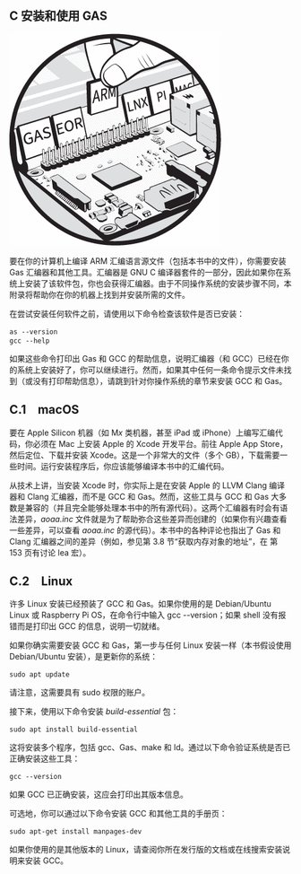 

## C 安装和使用 GAS



![](img/opener.jpg)

要在你的计算机上编译 ARM 汇编语言源文件（包括本书中的文件），你需要安装 Gas 汇编器和其他工具。汇编器是 GNU C 编译器套件的一部分，因此如果你在系统上安装了该软件包，你也会获得汇编器。由于不同操作系统的安装步骤不同，本附录将帮助你在你的机器上找到并安装所需的文件。

在尝试安装任何软件之前，请使用以下命令检查该软件是否已安装：

```
as --version
gcc --help
```

如果这些命令打印出 Gas 和 GCC 的帮助信息，说明汇编器（和 GCC）已经在你的系统上安装好了，你可以继续进行。然而，如果其中任何一条命令提示文件未找到（或没有打印帮助信息），请跳到针对你操作系统的章节来安装 GCC 和 Gas。

## C.1 macOS

要在 Apple Silicon 机器（如 M*x* 类机器，甚至 iPad 或 iPhone）上编写汇编代码，你必须在 Mac 上安装 Apple 的 Xcode 开发平台。前往 Apple App Store，然后定位、下载并安装 Xcode。这是一个非常大的文件（多个 GB），下载需要一些时间。运行安装程序后，你应该能够编译本书中的汇编代码。

从技术上讲，当安装 Xcode 时，你实际上是在安装 Apple 的 LLVM Clang 编译器和 Clang 汇编器，而不是 GCC 和 Gas。然而，这些工具与 GCC 和 Gas 大多数是兼容的（并且完全能够处理本书中的所有源代码）。这两个汇编器有时会有语法差异，*aoaa.inc* 文件就是为了帮助弥合这些差异而创建的（如果你有兴趣查看一些差异，可以查看 *aoaa.inc* 的源代码）。本书中的各种评论也指出了 Gas 和 Clang 汇编器之间的差异（例如，参见第 3.8 节“获取内存对象的地址”，在 第 153 页有讨论 lea 宏）。

## C.2 Linux

许多 Linux 安装已经预装了 GCC 和 Gas。如果你使用的是 Debian/Ubuntu Linux 或 Raspberry Pi OS，在命令行中输入 gcc --version；如果 shell 没有报错而是打印出 GCC 的信息，说明一切就绪。

如果你确实需要安装 GCC 和 Gas，第一步与任何 Linux 安装一样（本书假设使用 Debian/Ubuntu 安装），是更新你的系统：

```
sudo apt update
```

请注意，这需要具有 sudo 权限的账户。

接下来，使用以下命令安装 *build-essential* 包：

```
sudo apt install build-essential
```

这将安装多个程序，包括 gcc、Gas、make 和 ld。通过以下命令验证系统是否已正确安装这些工具：

```
gcc --version
```

如果 GCC 已正确安装，这应会打印出其版本信息。

可选地，你可以通过以下命令安装 GCC 和其他工具的手册页：

```
sudo apt-get install manpages-dev
```

如果你使用的是其他版本的 Linux，请查阅你所在发行版的文档或在线搜索安装说明来安装 GCC。

